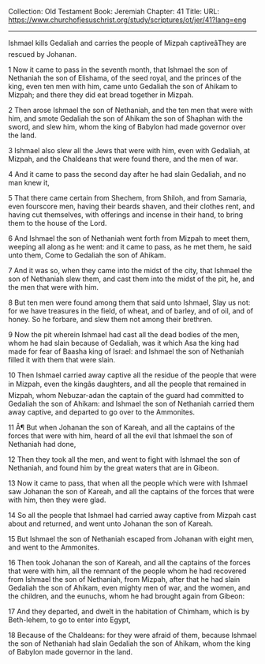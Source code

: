 Collection: Old Testament
Book: Jeremiah
Chapter: 41
Title: 
URL: https://www.churchofjesuschrist.org/study/scriptures/ot/jer/41?lang=eng

---

Ishmael kills Gedaliah and carries the people of Mizpah captiveâThey are rescued by Johanan.

1 Now it came to pass in the seventh month, that Ishmael the son of Nethaniah the son of Elishama, of the seed royal, and the princes of the king, even ten men with him, came unto Gedaliah the son of Ahikam to Mizpah; and there they did eat bread together in Mizpah.

2 Then arose Ishmael the son of Nethaniah, and the ten men that were with him, and smote Gedaliah the son of Ahikam the son of Shaphan with the sword, and slew him, whom the king of Babylon had made governor over the land.

3 Ishmael also slew all the Jews that were with him, even with Gedaliah, at Mizpah, and the Chaldeans that were found there, and the men of war.

4 And it came to pass the second day after he had slain Gedaliah, and no man knew it,

5 That there came certain from Shechem, from Shiloh, and from Samaria, even fourscore men, having their beards shaven, and their clothes rent, and having cut themselves, with offerings and incense in their hand, to bring them to the house of the Lord.

6 And Ishmael the son of Nethaniah went forth from Mizpah to meet them, weeping all along as he went: and it came to pass, as he met them, he said unto them, Come to Gedaliah the son of Ahikam.

7 And it was so, when they came into the midst of the city, that Ishmael the son of Nethaniah slew them, and cast them into the midst of the pit, he, and the men that were with him.

8 But ten men were found among them that said unto Ishmael, Slay us not: for we have treasures in the field, of wheat, and of barley, and of oil, and of honey. So he forbare, and slew them not among their brethren.

9 Now the pit wherein Ishmael had cast all the dead bodies of the men, whom he had slain because of Gedaliah, was it which Asa the king had made for fear of Baasha king of Israel: and Ishmael the son of Nethaniah filled it with them that were slain.

10 Then Ishmael carried away captive all the residue of the people that were in Mizpah, even the kingâs daughters, and all the people that remained in Mizpah, whom Nebuzar-adan the captain of the guard had committed to Gedaliah the son of Ahikam: and Ishmael the son of Nethaniah carried them away captive, and departed to go over to the Ammonites.

11 Â¶ But when Johanan the son of Kareah, and all the captains of the forces that were with him, heard of all the evil that Ishmael the son of Nethaniah had done,

12 Then they took all the men, and went to fight with Ishmael the son of Nethaniah, and found him by the great waters that are in Gibeon.

13 Now it came to pass, that when all the people which were with Ishmael saw Johanan the son of Kareah, and all the captains of the forces that were with him, then they were glad.

14 So all the people that Ishmael had carried away captive from Mizpah cast about and returned, and went unto Johanan the son of Kareah.

15 But Ishmael the son of Nethaniah escaped from Johanan with eight men, and went to the Ammonites.

16 Then took Johanan the son of Kareah, and all the captains of the forces that were with him, all the remnant of the people whom he had recovered from Ishmael the son of Nethaniah, from Mizpah, after that he had slain Gedaliah the son of Ahikam, even mighty men of war, and the women, and the children, and the eunuchs, whom he had brought again from Gibeon:

17 And they departed, and dwelt in the habitation of Chimham, which is by Beth-lehem, to go to enter into Egypt,

18 Because of the Chaldeans: for they were afraid of them, because Ishmael the son of Nethaniah had slain Gedaliah the son of Ahikam, whom the king of Babylon made governor in the land.
